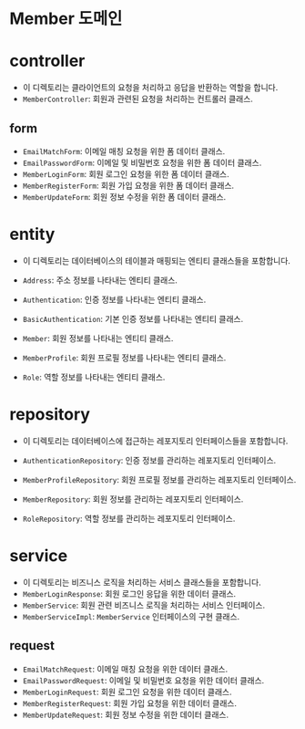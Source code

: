# Member 도메인

# controller
- 이 디렉토리는 클라이언트의 요청을 처리하고 응답을 반환하는 역할을 합니다.
- `MemberController`: 회원과 관련된 요청을 처리하는 컨트롤러 클래스.

## form
- `EmailMatchForm`: 이메일 매칭 요청을 위한 폼 데이터 클래스.
- `EmailPasswordForm`: 이메일 및 비밀번호 요청을 위한 폼 데이터 클래스.
- `MemberLoginForm`: 회원 로그인 요청을 위한 폼 데이터 클래스.
- `MemberRegisterForm`: 회원 가입 요청을 위한 폼 데이터 클래스.
- `MemberUpdateForm`: 회원 정보 수정을 위한 폼 데이터 클래스.

# entity
- 이 디렉토리는 데이터베이스의 테이블과 매핑되는 엔티티 클래스들을 포함합니다.

- `Address`: 주소 정보를 나타내는 엔티티 클래스.
- `Authentication`: 인증 정보를 나타내는 엔티티 클래스.
- `BasicAuthentication`: 기본 인증 정보를 나타내는 엔티티 클래스.
- `Member`: 회원 정보를 나타내는 엔티티 클래스.
- `MemberProfile`: 회원 프로필 정보를 나타내는 엔티티 클래스.
- `Role`: 역할 정보를 나타내는 엔티티 클래스.

# repository
- 이 디렉토리는 데이터베이스에 접근하는 레포지토리 인터페이스들을 포함합니다.

- `AuthenticationRepository`: 인증 정보를 관리하는 레포지토리 인터페이스.
- `MemberProfileRepository`: 회원 프로필 정보를 관리하는 레포지토리 인터페이스.
- `MemberRepository`: 회원 정보를 관리하는 레포지토리 인터페이스.
- `RoleRepository`: 역할 정보를 관리하는 레포지토리 인터페이스.

# service
- 이 디렉토리는 비즈니스 로직을 처리하는 서비스 클래스들을 포함합니다.
- `MemberLoginResponse`: 회원 로그인 응답을 위한 데이터 클래스.
- `MemberService`: 회원 관련 비즈니스 로직을 처리하는 서비스 인터페이스.
- `MemberServiceImpl`: `MemberService` 인터페이스의 구현 클래스.

## request
- `EmailMatchRequest`: 이메일 매칭 요청을 위한 데이터 클래스.
- `EmailPasswordRequest`: 이메일 및 비밀번호 요청을 위한 데이터 클래스.
- `MemberLoginRequest`: 회원 로그인 요청을 위한 데이터 클래스.
- `MemberRegisterRequest`: 회원 가입 요청을 위한 데이터 클래스.
- `MemberUpdateRequest`: 회원 정보 수정을 위한 데이터 클래스.

